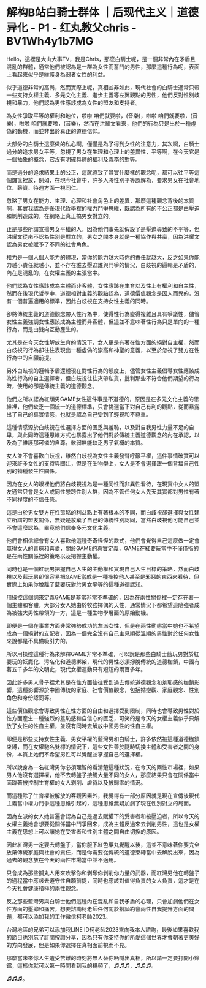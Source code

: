 # 解构B站白骑士群体 ｜后现代主义｜道德异化 - P1 - 红丸教父chris - BV1Wh4y1b7MG

Hello，這裡是大山大事TV，我是Chris，那麼白騎士呢，是一個非常內在矛盾且混亂的群體，通常他們被認為是一群為女性而奮鬥的男性，那麼這種行為呢，表面上看起來似乎是維護身為弱者女性的利益。

似乎道德非常的高尚，然而實際上呢，真相並非如此，現代社會的白騎士通常只帶一些支持女權主義、多元文化主義、進步主義等左翼觀點的男性，他們反對性別歧視和暴力，他們認為男性應該成為女性的盟友和支持者。

為女性爭取平等的權利和地位，啦啦 咱們就要啦，(音樂)，啦啦 咱們就要啦，(音樂)，啦啦 咱們就要啦，(音樂)，然而在洪耀文看來，他們的行為只是出於一種虛偽的動機，而並非出於真正的道德信仰。

大部分的白騎士這麼做的私心啊，僅僅是為了得到女性的注意力，其次啊，白騎士過分的追求男女平等，忽視了男女在生理和心理上的差異性，平等啊，在今天它是一個抽象的概念，它沒有明確具體的權利及義務的對等。

而是過分的追求結果上的公正，這就導致了其實什麼樣的觀念呢，都可以往平等這個鑼筐裡放，例如，在現今社會中，許多人將性別平等誤解為，要求男女在社會地位、薪資、待遇方面一視同仁。

忽略了男女在能力、生理、心理和社會角色上的差異，那麼這種觀念背後的本質啊，其實我認為是後現代哲學裡的權力鬥爭思維，既認為所有的不公正都是由壓迫和剝削造成的，在網絡上真正搞男女對立的。

正是那些所謂宣揚男女平權的人，因為他們事先就假設了是壓迫導致的不平等，但洪耀文從來不認為性別是對立的，男女之間本身就是一種協作與共贏，因為洪耀文認為男女被賦予了不同的社會角色。

權力是一個人個人能力的體現，當你的能力越大時你的責任就越大，反之如果你能力越小責任就越小，並不存在誰去壓迫誰與鬥爭的情況，白歧視的邏輯是矛盾的，內在是混亂的，在女權主義的主張當中。

他們認為女性應該成為主體而非客體，女性應該在生育以及性上有權利和自主性，然而在後現代哲學中，道德相對主義的觀點認為，道德價值觀念是因人而異的，沒有一個普遍適用的標準，因此白歧視在支持女性主義的同時。

卻將傳統主義的道德觀念帶入性行為中，使得性行為變得複雜且具有爭議性，儘管女性主義強調女性應該成為主體而非客體，但這並不意味著性行為只是單向的一種行為，而是由雙向互動產生的。

尤其是在今天女性解放生育的情況下，女人更是有著在性方面的絕對自主權，然而白歧視的行為卻往往表現出一種虛偽的崇高和神聖的意義，以至於忽視了雙方在性行為中的自願前提。

另外白歧視的邏輯矛盾還體現在對性行為的態度上，儘管女性主義倡導女性應該成為性行為的自主選擇者，但白歧視往往夾帶私貨，批判那些不符合他們期望的行為時，使用的卻是傳統主義的道德觀念。

他們之所以認為紅頑男GAME女性這件事是不道德的，原因是在多元文化主義的思維裡，他們缺乏一個統一的道德標準，只會挑選當下對自己有利的觀點，從而暴露出了自己的真實情感，也就是認為自己受到了輕視和不尊重。

這種情感源於白歧視在性選擇方面的匱乏與羞恥，以及對自我男性力量不足的自卑，與此同時這種思維方式也暴露出了他們對於傳統主義道德觀念的內在承認，以及為了維護那可憐的自尊，軟弱無能缺乏男子氣概的本質。

女人並不會喜歡白歧視，雖然白歧視為女性主義發聲呼籲平權，這件事情確實可以迎來許多女性的支持與關注，但是在生物學上，女人是不會選擇跟一個背叛自己性別的物種發生性關係。

因為在女人的眼裡他們將白歧視視為是一種同性而非異性看待，在現實中女人的盟友通常只會是女人或同性戀跨性別人群，因為不管任何女人先天其實都對男性有著不同程度的不信任感。

這是由於男女雙方在性策略的利益點上有著根本的不同，而白歧視卻選擇與女性建立所謂的盟友關係，無疑是放棄了自己的傳統性別認同，當然白歧視他可能自己並不會這麼認為，畢竟他們信奉多元文化主義。

他們會相信總會有女人喜歡他這種奇奇怪怪的款式，他們會覺得自己這麼做一定會贏得女人的青睞和喜愛，關於GAME的真實定義，GAME在紅要玩當中不僅僅指的是在兩性關係裡的策略以及把握主動權。

同時也是一個紅玩男把握自己人生的主動權和實現自己人生目標的策略，然而白歧視以及藍玩男卻很容易把GAME當成是一種操控他人甚至是邪惡的東西來看待，但實際上如果你脫離了藍要玩對於男女平等的這種道德認知。

用操控這個詞來定義GAME是非常非常不準確的，因為在兩性關係裡一定存在著一個主體和客體，大部分女人她由於牧強擇偶的天性，通常情況下都希望追隨強者成為被強大男性帶領的一方，這是一種生物學層面的原始動機。

即便是一個在事業方面非常強勢成功的左派女性，但是在兩性動態當中她也不希望成為一個絕對的支配者，因為一個完全沒有自己主見順從溫順的男性對於任何女性來說都是不具備吸引力的。

所以用操控這種行為來解釋GAME非常不準確，可以說是那些白騎士藍玩男對於紅要玩的妖魔化、污名化和道德綁架，現代的男性必須掙脫傳統的道德枷鎖，中國有著五千多年的文明史，現代女權運動只有短短的兩百多年。

因此許多男人骨子裡尤其是在性方面往往受到過去傳統道德觀念和羞恥感的枷鎖影響，這種影響源於中國傳統的家庭、社會價值觀念，包括婚戀觀、家庭觀念、性別角色和身份認同等。

這些價值觀念會導致男性在性方面的自由和選擇受到限制，同時也會導致男性對於性方面產生一種強烈的羞恥感和自信心的匱乏，可笑的是今天的女權主義似乎只解放了女性的性自主權，並沒有同時去解放中國男性的性自主權。

即便是那些支持女性主義、男女平權的藍灣男和白騎士，許多依然被這種道德枷鎖束縛，而在女權馳名雙標的情況下，這些女性善於隨時切換主體和受害者之間的身份，本質上她們不希望男性可以覺醒並掌握自己的選擇權。

所以說身為一名紅灣男你必須理智的看清楚這種狀況，在今天的兩性市場裡，如果男人他沒有選擇權，他不去轉盤子接觸大量不同的女人，那麼結果只會在關係當中面臨著被控制生育權的女人剝削、虐待以及被歸零的情況。

而這種除了生育權被解放的客觀因素外，我覺得有一部分原因就是現在宣傳後現代主義當中權力鬥爭這種思維引起的，這種思維無疑加劇了現在性別對立的局面。

因為左派的女人她普遍會認為自己是過去賦權下的受害者和被壓迫者，所以今天的女權主義她會想要從關係當中鬥爭回來，成為主體反過來去剝削男性，這也是女權主義在思想上可以讓她在受害者和性別主體之間自由切換的原因。

因此紅灣男一定要去轉盤子，當你服下紅色藥丸覺醒以後，這並不意味著你要完全放棄傳統家庭與社會的責任，而是你需要從傳統的道德束縛當中去解脫出來，因為過去的觀念放在今天的兩性市場當中並不適用。

只會成為那些攔丸人用來攻擊你和剝奪你剝削你力量的武器，而紅灣男他在轉盤子的過程當中應該去遵守性自願前提，同時也應該對值得負責的女人負責，這才是在今天社會健康積極的兩性觀念。

反之那些藍灣男與白騎士他們這種內在混亂和自我矛盾的心理，只會加劇他們在女性方面的壓抑和痛苦，想要諮詢柯老師任何關於搭訕約會兩性自我提升方面的問題，都可以添加我的工作微信柯老師2023。

台灣地區的兄弟可以添加我LINE ID柯老師2023來向我本人諮詢，最後如果喜歡我的節目也別忘了訂閱按讚分享，因為只有你支持你的所愛這個世界才會朝著更美好的方向發展，但是如果你選擇在真相面前視而不見。

那麼當未來你人生遭受苦難的時刻將無人替你吶喊出真相，所以請一定要打開小鈴鐺，這樣你就可以第一時間看到我的視頻了，♫♫♫，♫♫♫。

♫♫♫。